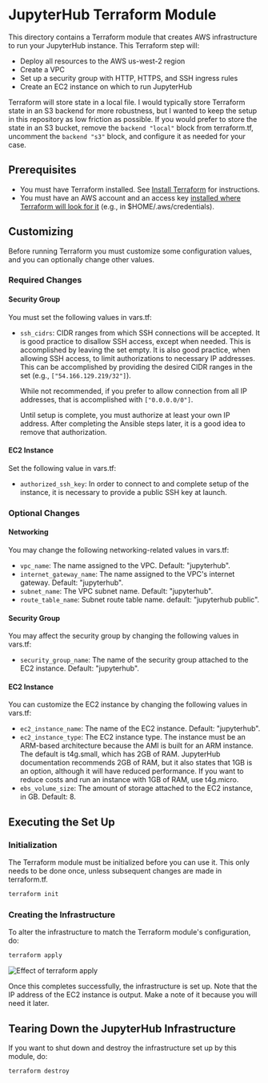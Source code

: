 # JupyterHub Terraform Module

This directory contains a Terraform module that creates AWS
infrastructure to run your JupyterHub instance. This Terraform step
will:
- Deploy all resources to the AWS us-west-2 region
- Create a VPC
- Set up a security group with HTTP, HTTPS, and SSH ingress rules
- Create an EC2 instance on which to run JupyterHub

Terraform will store state in a local file. I would typically store
Terraform state in an S3 backend for more robustness, but I wanted to
keep the setup in this repository as low friction as possible. If you
would prefer to store the state in an S3 bucket, remove the `backend
"local"` block from terraform.tf, uncomment the `backend "s3"` block,
and configure it as needed for your case.

## Prerequisites

- You must have Terraform installed. See [Install
Terraform](https://developer.hashicorp.com/terraform/install) for
instructions.
- You must have an AWS account and an access key [installed where
  Terraform will look for
  it](https://registry.terraform.io/providers/hashicorp/aws/latest/docs#authentication-and-configuration)
  (e.g., in $HOME/.aws/credentials).

## Customizing

Before running Terraform you must customize some configuration values,
and you can optionally change other values.

### Required Changes
#### Security Group

You must set the following values in vars.tf:
- `ssh_cidrs`: CIDR ranges from which SSH connections will be
  accepted. It is good practice to disallow SSH access, except when
  needed. This is accomplished by leaving the set empty. It is also
  good practice, when allowing SSH access, to limit authorizations to
  necessary IP addresses. This can be accomplished by providing the
  desired CIDR ranges in the set (e.g., `["54.166.129.219/32"]`).

  While not recommended, if you prefer to allow connection from all IP
  addresses, that is accomplished with `["0.0.0.0/0"]`.

  Until setup is complete, you must authorize at least your own IP
  address. After completing the Ansible steps later, it is a good idea
  to remove that authorization.

#### EC2 Instance

Set the following value in vars.tf:
- `authorized_ssh_key`: In order to connect to and complete setup of
  the instance, it is necessary to provide a public SSH key at launch.

### Optional Changes
#### Networking

You may change the following networking-related values in vars.tf:
- `vpc_name`: The name assigned to the VPC. Default: "jupyterhub".
- `internet_gateway_name`: The name assigned to the VPC's internet
  gateway. Default: "jupyterhub".
- `subnet_name`: The VPC subnet name. Default: "jupyterhub".
- `route_table_name`: Subnet route table name. default: "jupyterhub
  public".

#### Security Group

You may affect the security group by changing the following values in
vars.tf:
- `security_group_name`: The name of the security group attached to
  the EC2 instance. Default: "jupyterhub".

#### EC2 Instance

You can customize the EC2 instance by changing the following values in
vars.tf:
- `ec2_instance_name`: The name of the EC2 instance. Default:
  "jupyterhub".
- `ec2_instance_type`: The EC2 instance type. The instance must be an
  ARM-based architecture because the AMI is built for an ARM
  instance. The default is t4g.small, which has 2GB of RAM. JupyterHub
  documentation recommends 2GB of RAM, but it also states that 1GB is
  an option, although it will have reduced performance. If you want to
  reduce costs and run an instance with 1GB of RAM, use t4g.micro.
- `ebs_volume_size`: The amount of storage attached to the EC2
  instance, in GB. Default: 8.

## Executing the Set Up

### Initialization

The Terraform module must be initialized before you can use it. This
only needs to be done once, unless subsequent changes are made in
terraform.tf.

```bash
terraform init
```

### Creating the Infrastructure

To alter the infrastructure to match the Terraform module's configuration, do:

```bash
terraform apply
```

![Effect of `terraform
apply`](https://github.com/davidalber/screengifs/blob/main/jupyterhub-aws/terraform-apply.gif)

Once this completes successfully, the infrastructure is set up. Note
that the IP address of the EC2 instance is output. Make a note of it
because you will need it later.

## Tearing Down the JupyterHub Infrastructure

If you want to shut down and destroy the infrastructure set up by this
module, do:

```bash
terraform destroy
```
